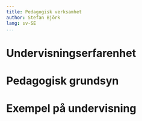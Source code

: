```yaml
---
title: Pedagogisk verksamhet
author: Stefan Björk
lang: sv-SE
...
```


# Undervisningserfarenhet

# Pedagogisk grundsyn

# Exempel på undervisning
